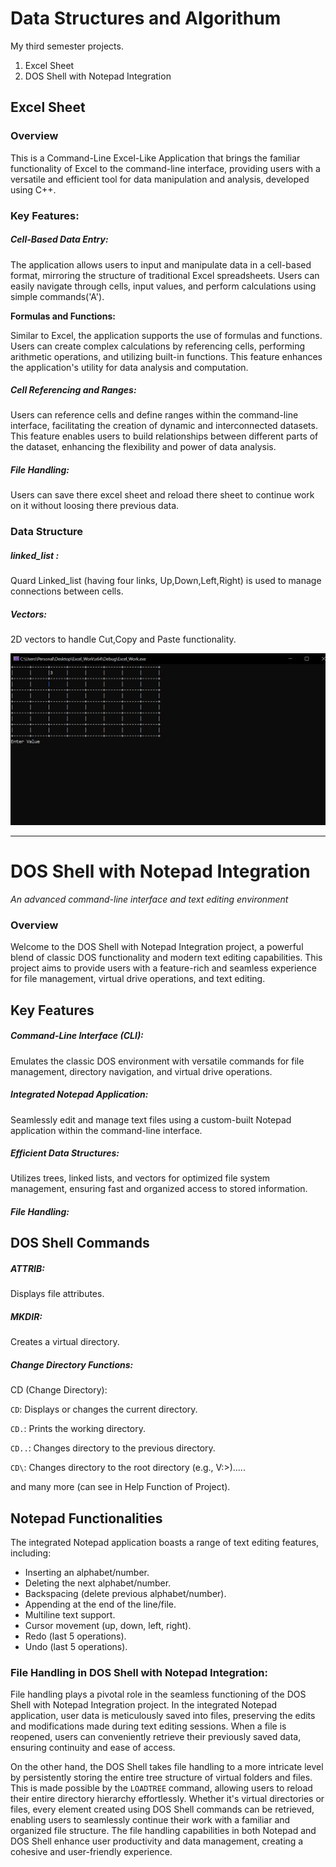 # Data Structures and Algorithum

My third semester projects.

1. Excel Sheet
2. DOS Shell with Notepad Integration

## Excel Sheet

### Overview

This is a  Command-Line Excel-Like Application that brings the  familiar functionality of Excel to the command-line interface, providing users with a versatile and efficient tool for data manipulation and  analysis, developed using C++. 

### Key Features:

##### **Cell-Based Data Entry:**

 The application allows users to input and manipulate data in a  cell-based format, mirroring the structure of traditional Excel  spreadsheets. Users can easily navigate through cells, input values, and perform calculations using simple commands('A').

**Formulas and Functions:**

 Similar to Excel, the application supports the use of formulas and  functions. Users can create complex calculations by referencing cells,  performing arithmetic operations, and utilizing built-in functions. This feature enhances the application's utility for data analysis and  computation.

##### **Cell Referencing and Ranges:**

 Users can reference cells and define ranges within the command-line  interface, facilitating the creation of dynamic and interconnected  datasets. This feature enables users to build relationships between  different parts of the dataset, enhancing the flexibility and power of  data analysis.

##### File Handling:

Users can save there excel sheet and reload there sheet to continue work on it without loosing there previous data.

### Data Structure

##### linked_list :

Quard Linked_list (having four links, Up,Down,Left,Right) is used to manage connections between cells. 

##### Vectors:

2D vectors to handle Cut,Copy and Paste functionality.

![](readMEimgs/image.png) 



------

# DOS Shell with Notepad Integration

*An advanced command-line interface and text editing environment*

### Overview

Welcome to the DOS Shell with Notepad Integration project, a powerful  blend of classic DOS functionality and modern text editing capabilities. This project aims to provide users with a feature-rich and seamless  experience for file management, virtual drive operations, and text  editing.

## Key Features

##### Command-Line Interface (CLI):

Emulates the classic DOS environment with versatile commands for file management, directory navigation, and virtual drive operations.

##### Integrated Notepad Application:

 Seamlessly edit and manage text files using a custom-built Notepad application within the command-line interface.

##### **Efficient Data Structures:**

 Utilizes trees, linked lists, and vectors for optimized file system management, ensuring fast and organized access to stored information.

##### File Handling:



## DOS Shell Commands

##### **ATTRIB:** 

Displays file attributes.

##### MKDIR:

 Creates a virtual directory.

##### Change Directory Functions:

CD (Change Directory):

`CD`: Displays or changes the current directory.

`CD.`: Prints the working directory.

`CD..`: Changes directory to the previous directory.

`CD\`: Changes directory to the root directory (e.g., V:>).....

and many more (can see in Help Function of Project).



## Notepad Functionalities

The integrated Notepad application boasts a range of text editing features, including:

- Inserting an alphabet/number.
- Deleting the next alphabet/number.
- Backspacing (delete previous alphabet/number).
- Appending at the end of the line/file.
- Multiline text support.
- Cursor movement (up, down, left, right).
- Redo (last 5 operations).
- Undo (last 5 operations).

### **File Handling in DOS Shell with Notepad Integration:**

File handling plays a pivotal role in the seamless functioning of the DOS Shell with Notepad Integration project. In the integrated Notepad application, user data is meticulously saved into files, preserving the edits and modifications made during text editing sessions. When a file is reopened, users can conveniently retrieve their previously saved data, ensuring continuity and ease of access.

On the other hand, the DOS Shell takes file handling to a more intricate level by persistently storing the entire tree structure of virtual folders and files. This is made possible by the `LOADTREE` command, allowing users to reload their entire directory hierarchy effortlessly. Whether it's virtual directories or files, every element created using DOS Shell commands can be retrieved, enabling users to seamlessly continue their work with a familiar and organized file structure. The file handling capabilities in both Notepad and DOS Shell enhance user productivity and data management, creating a cohesive and user-friendly experience.

